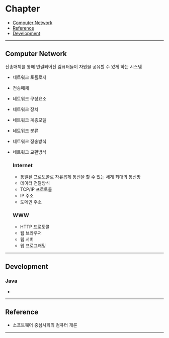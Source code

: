 # Chapter

- [Computer Network](#computer-network)
- [Reference](#reference)
- [Development](#Development)

----------

## Computer Network

전송매체를 통해 연결되어진 컴퓨터들이 자원을 공유할 수 있게 하는 시스템

- 네트워크 토폴로지

- 전송매체

- 네트워크 구성요소

- 네트워크 장치

- 네트워크 계층모델

- 네트워크 분류

- 네트워크 정송방식

- 네트워크 교환방식

  ### Internet

  - 통일된 프로토콜로 자유롭게 통신을 할 수 있는 세계 최대의 통신망
  - 데이터 전달방식
  - TCP/IP 프로토콜
  - IP 주소
  - 도메인 주소

  ### WWW

  - HTTP 프로토콜
  - 웹 브라우저
  - 웹 서버
  - 웹 프로그래밍

-----

## Development

### Java

- 

---------

## Reference

- 소프트웨어 중심사회의 컴퓨터 개론

---------------

